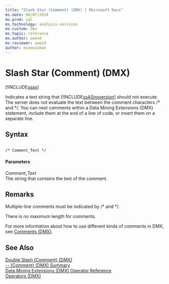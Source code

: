 ```yaml
---
title: "Slash Star (Comment) (DMX) | Microsoft Docs"
ms.date: 06/07/2018
ms.prod: sql
ms.technology: analysis-services
ms.custom: dmx
ms.topic: reference
ms.author: owend
ms.reviewer: owend
author: minewiskan
---
```

# Slash Star (Comment) (DMX)
[!INCLUDE[ssas](../includes/applies-to-version/ssas.md)]

  Indicates a text string that [!INCLUDE[ssASnoversion](../includes/ssasnoversion-md.md)] should not execute. The server does not evaluate the text between the comment characters /* and \*/. You can nest comments within a Data Mining Extensions (DMX) statement, include them at the end of a line of code, or insert them on a separate line.  
  
## Syntax  
  
```  
  
/* Comment_Text */  
```  
  
#### Parameters  
 *Comment_Text*  
 The string that contains the text of the comment.  
  
## Remarks  
 Multiple-line comments must be indicated by /* and \*/.  
  
 There is no maximum length for comments.  
  
 For more information about how to use different kinds of comments in DMX, see [Comments &#40;DMX&#41;](../dmx/comments-dmx.md).  
  
## See Also  
 [Double Slash &#40;Comment&#41; &#40;DMX&#41;](../dmx/double-slash-comment-dmx.md)   
 [-- &#40;Comment&#41; &#40;DMX&#41; Summary](../dmx/comment-dmx-summary.md)   
 [Data Mining Extensions &#40;DMX&#41; Operator Reference](../dmx/data-mining-extensions-dmx-operator-reference.md)   
 [Operators &#40;DMX&#41;](../dmx/operators-dmx.md)  
  
  
